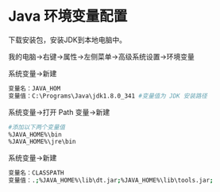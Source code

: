 # Java 环境变量配置

下载安装包，安装JDK到本地电脑中。

我的电脑->右键->属性->左侧菜单->高级系统设置->环境变量

系统变量->新建

```bash
变量名：JAVA_HOM
变量值：C:\Programs\Java\jdk1.8.0_341 #变量值为 JDK 安装路径
```

系统变量->打开 Path 变量->新建

```bash
#添加以下两个变量值
%JAVA_HOME%\bin
%JAVA_HOME%\jre\bin
```

系统变量->新建

```bash
变量名：CLASSPATH
变量值：.;%JAVA_HOME%\lib\dt.jar;%JAVA_HOME%\lib\tools.jar;
```
